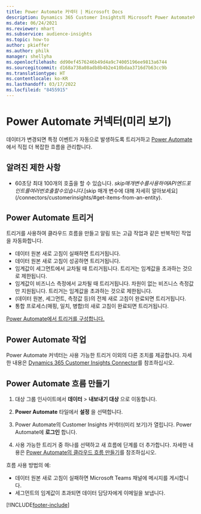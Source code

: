 ```yaml
---
title: Power Automate 커넥터 | Microsoft Docs
description: Dynamics 365 Customer Insights의 Microsoft Power Automate에서 흐름을 만듭니다.
ms.date: 06/24/2021
ms.reviewer: mhart
ms.subservice: audience-insights
ms.topic: how-to
author: pkieffer
ms.author: philk
manager: shellyha
ms.openlocfilehash: dd90ef4576246b49d4a9c74005196ee9813a6744
ms.sourcegitcommit: d168a738a08adb8b4b2e410bdaa3716d7b63cc9b
ms.translationtype: HT
ms.contentlocale: ko-KR
ms.lasthandoff: 03/17/2022
ms.locfileid: "8455915"
---
```

# <a name="power-automate-connector-preview"></a>Power Automate 커넥터(미리 보기)

데이터가 변경되면 특정 이벤트가 자동으로 발생하도록 트리거하고 [Power Automate](https://flow.microsoft.com/)에서 직접 더 복잡한 흐름을 관리합니다.

## <a name="known-limitations"></a>알려진 제한 사항

- 60초당 최대 100개의 호출을 할 수 있습니다. $skip 매개 변수를 사용하여 API 엔드포인트를 여러 번 호출할 수 있습니다. [$skip 매개 변수에 대해 자세히 알아보세요](/connectors/customerinsights/#get-items-from-an-entity).

## <a name="power-automate-triggers"></a>Power Automate 트리거

트리거를 사용하여 클라우드 흐름을 만들고 알림 또는 고급 작업과 같은 반복적인 작업을 자동화합니다. 

- 데이터 원본 새로 고침이 실패하면 트리거됩니다. 
- 데이터 원본 새로 고침이 성공하면 트리거됩니다.
- 임계값이 세그먼트에서 교차될 때 트리거됩니다. 트리거는 임계값을 초과하는 것으로 제한됩니다.
- 임계값이 비즈니스 측정에서 교차될 때 트리거됩니다. 차원이 없는 비즈니스 측정값만 지원됩니다. 트리거는 임계값을 초과하는 것으로 제한됩니다.
- (데이터 원본, 세그먼트, 측정값 등)의 전체 새로 고침이 완료되면 트리거됩니다.
- 통합 프로세스(매핑, 일치, 병합)의 새로 고침이 완료되면 트리거됩니다.

[Power Automate에서 트리거를 구성합니다.](https://flow.microsoft.com/connectors/shared_customerinsights/dynamics-365-customer-insights-connector/)

## <a name="power-automate-actions"></a>Power Automate 작업

Power Automate 커넥터는 사용 가능한 트리거 이외의 다른 조치를 제공합니다. 자세한 내용은 [Dynamics 365 Customer Insights Connector](/connectors/customerinsights/)를 참조하십시오.

## <a name="create-a-power-automate-flow"></a>Power Automate 흐름 만들기

1. 대상 그룹 인사이트에서 **데이터** > **내보내기 대상** 으로 이동합니다.

1. **Power Automate** 타일에서 **설정** 을 선택합니다.

1. Power Automate의 Customer Insights 커넥터(미리 보기)가 열립니다. Power Automate에 **로그인** 합니다.

1. 사용 가능한 트리거 중 하나를 선택하고 새 흐름에 단계를 더 추가합니다. 자세한 내용은 [Power Automate의 클라우드 흐름 만들기](/power-automate/get-started-logic-flow)를 참조하십시오.

흐름 사용 방법의 예: 
- 데이터 원본 새로 고침이 실패하면 Microsoft Teams 채널에 메시지를 게시합니다. 
- 세그먼트의 임계값이 초과되면 데이터 담당자에게 이메일을 보냅니다.



[!INCLUDE[footer-include](../includes/footer-banner.md)]
